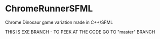 # ChromeRunnerSFML
Chrome Dinosaur game variation made in C++/SFML

THIS IS EXE BRANCH - TO PEEK AT THE CODE GO TO "master" BRANCH
